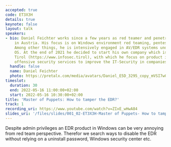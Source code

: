 ```yaml
---
accepted: true
code: ET3X3H
details: true
keynote: false
layout: talk
speakers:
- bio: Daniel Feichter works since a few years as red teamer and penetration tester
    in Austria. His focus is on Windows environment red teaming, pentesting and research.
    Among other things, he is intensively engaged in AV/EDR systems under Windows
    OS. At the end of 2021 he decided to start his own company which is called Infosec
    Tirol (https://www.infosec.tirol), with which he focus on product independent
    offensive security services to improve the IT-Security in companies in Austria.
  handle: false
  name: Daniel Feichter
  photo: https://pretalx.com/media/avatars/Daniel_E5D_3295_copy_mVSI7w0.jpg
timeslot:
  duration: 30
  end: 2022-05-16 11:00:00+02:00
  start: 2022-05-16 10:30:00+02:00
title: 'Master of Puppets: How to tamper the EDR?'
track: 1
recording_uri: https://www.youtube.com/watch?v=ZIxE_wHwA84
slides_uri: '/files/slides/001_02-ET3X3H-Master of Puppets- How to tamper the EDR.pdf'
---
```


Despite admin privileges an EDR product in Windows can be very annoying from red team perspective.
Therefor we search ways to disable the EDR without relying on a uninstall password, Windows security center etc.